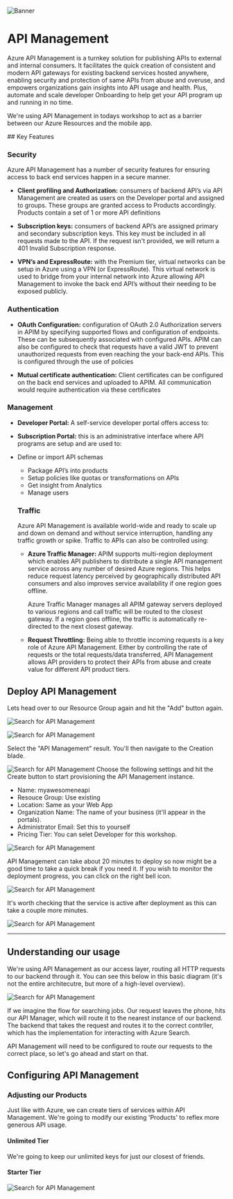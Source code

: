![Banner](Assets/Banner.png)

# API Management
Azure API Management is a turnkey solution for publishing APIs to external and internal consumers. It facilitates the quick creation of consistent and modern API gateways for existing backend services hosted anywhere, enabling security and protection of same APIs from abuse and overuse, and empowers organizations gain insights into API usage and health. Plus, automate and scale developer Onboarding to help get your API program up and running in no time.

We're using API Management in todays workshop to act as a barrier between our Azure Resources and the mobile app. 

## Key Features

### Security 
Azure API Management has a number of security features for ensuring access to back end services happen in a secure manner. 

* **Client profiling and Authorization:** consumers of backend API’s via API Management are created as users on the Developer portal and assigned to groups. These groups are granted access to Products accordingly. Products contain a set of 1 or more API definitions

* **Subscription keys:** consumers of backend API’s are assigned primary and secondary subscription keys. This key must be included in all requests made to the API. If the request isn't provided, we will return a 401 Invalid Subscription response. 

* **VPN’s and ExpressRoute:** with the Premium tier, virtual networks can be setup in Azure using a VPN (or ExpressRoute). This virtual network is used to bridge from  your internal network into Azure allowing API Management to invoke the back end API’s without their needing to be exposed publicly. 

### Authentication
* **OAuth Configuration:** configuration of OAuth 2.0 Authorization servers in APIM by specifying supported flows and configuration of endpoints. These can be subsequently associated with configured APIs. APIM can also be configured to check that requests have a valid JWT to prevent unauthorized requests from even reaching the your back-end APIs. This is configured through the use of policies

* **Mutual certificate authentication:** Client certificates can be configured on the back end services and uploaded to APIM. All communication would require authentication via these certificates

### Management
* **Developer Portal:** A self-service developer portal offers access to:
* **Subscription Portal:** this is an administrative interface where API programs are setup and are used to:
* Define or import API schemas
    * Package API’s into products
    * Setup policies like quotas or transformations on APIs
    * Get insight from Analytics
    * Manage users

   ### Traffic 
   Azure API Management is available world-wide and ready to scale up and down on demand and without service interruption, handling any traffic growth or spike. Traffic to APIs can also be controlled using:

   * **Azure Traffic Manager:** APIM supports multi-region deployment which enables API publishers to distribute a single API management service across any number of desired Azure regions. This helps reduce request latency perceived by geographically distributed API consumers and also improves service availability if one region goes offline.

        Azure Traffic Manager manages all APIM gateway servers deployed to various regions and call traffic will be routed to the closest gateway. If a region goes offline, the traffic is automatically re-directed to the next closest gateway.

    * **Request Throttling:** Being able to throttle incoming requests is a key role of Azure API Management. Either by controlling the rate of requests or the total requests/data transferred, API Management allows API providers to protect their APIs from abuse and create value for different API product tiers.

## Deploy API Management 

Lets head over to our Resource Group again and hit the "Add" button again. 

![Search for API Management](Assets/SearchForApiManagement.png)

![Search for API Management](Assets/ApiManagmentSearchResults.png)

Select the "API Management" result. You'll then navigate to the Creation blade. 
    
![Search for API Management](Assets/ApiManagementFillInfo.png)
Choose the following settings and hit the Create button to start provisioning the API Management instance.

* Name: myawesomeneapi
* Resouce Group: Use existing
* Location: Same as your Web App
* Organization Name: The name of your business (it'll appear in the portals). 
* Administrator Email: Set this to yourself
* Pricing Tier: You can selet Developer for this workshop. 

![Search for API Management](Assets/DeploymentProgress.png)

API Management can take about 20 minutes to deploy so now might be a good time to take a quick break if you need it. If you wish to monitor the deployment progress, you can click on the right bell icon. 

![Search for API Management](Assets/DeploymentProgress.png)


It's worth checking that the service is active after deployment as this can take a couple more minutes. 

![Search for API Management](Assets/ActivatingService.png)

---

## Understanding our usage
We're using API Management as our access layer, routing all HTTP requests to our backend through it. You can see this below in this basic diagram (it's not the entire architecutre, but more of a high-level overview). 

![Search for API Management](Assets/RequestFlow.png)

If we imagine the flow for searching jobs. Our request leaves the phone, hits our API Manager, which will route it to the nearest instance of our backend. The backend that takes the request and routes it to the correct contrller, which has the implementation for interacting with Azure Search. 

API Management will need to be configured to route our requests to the correct place, so let's go ahead and start on that. 

## Configuring API Management

### Adjusting our Products
Just like with Azure, we can create tiers of services within API Management. We're going to modify our existing 'Products' to reflex more generous API usage. 

#### Unlimited Tier
We're going to keep our unlimited keys for just our closest of friends. 

#### Starter Tier 

![Search for API Management](Assets/Deployed.png)


 